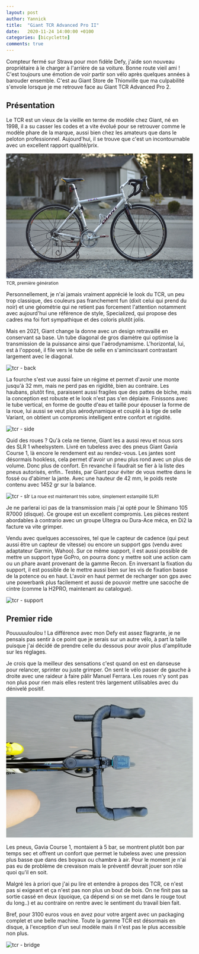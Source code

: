 ```yaml
---
layout: post
author: Yannick
title:  "Giant TCR Advanced Pro II"
date:   2020-11-24 14:00:00 +0100
categories: [bicyclette]
comments: true
---
```


Compteur fermé sur Strava pour mon fidèle Defy, j'aide son nouveau propriétaire à le charger à l'arrière de
sa voiture. Bonne route vieil ami !
C'est toujours une émotion de voir partir son vélo après quelques années à barouder
ensemble. C'est au Giant Store de Thionville que ma culpabilité s'envole lorsque
je me retrouve face au Giant TCR Advanced Pro 2.

## Présentation

Le TCR est un vieux de la vieille en terme de modèle chez Giant, né en 1998, il a su casser les codes et
a vite évolué pour se retrouver comme le modèle phare de la marque, aussi bien chez les amateurs que dans le peloton professionnel. Aujourd'hui, il se trouve que c'est un incontournable avec un excellent rapport qualité/prix.

![tcr - old](/assets/images/tcr/old.jpg)
<small>TCR, première génération</small>

Personnellement, je n'ai jamais vraiment apprécié le look du TCR, un peu trop classique, des couleurs pas franchement fun (dixit celui qui prend du noir) et une géométrie qui ne retient pas forcement l'attention notamment avec aujourd'hui une référence de style, Specialized, qui propose des cadres ma foi fort sympathique et des coloris plutôt jolis.

Mais en 2021, Giant change la donne avec un design retravaillé en conservant sa base. Un tube diagonal de gros diamètre qui optimise la transmission de la puissance ainsi que l'aérodynamisme. L'horizontal, lui, est à l'opposé, il file vers le tube de selle en s'amincissant contrastant largement avec le diagonal.

![tcr - back](/assets/images/tcr/back.jpg)

La fourche s'est vue aussi faire un régime et permet d'avoir une monte jusqu'à 32 mm, mais ne perd pas en rigidité, bien au contraire. Les haubans, plutôt fins, paraissent aussi fragiles que des pattes de biche, mais la conception est robuste et le look n'est pas s'en déplaire. Finissons avec le tube vertical, en forme de goutte d'eau et taillé pour épouser la forme de la roue, lui aussi se veut plus aérodynamique et couplé à la tige de selle Variant, on obtient un compromis intelligent entre confort et rigidité.

![tcr - side](/assets/images/tcr/side.jpg)

Quid des roues ? Qu'à cela ne tienne, Giant les a aussi revu et nous sors des SLR 1 wheelsystem. Livré en tubeless avec des pneus Giant Gavia Course 1, là encore le rendement est au rendez-vous. Les jantes sont désormais hookless, cela permet d'avoir un pneu plus rond avec un plus de volume. Donc plus de confort.
En revanche il faudrait se fier à la liste des pneus autorisés, enfin.. Testés, par Giant pour éviter de vous mettre dans le fossé ou d'abimer la jante.
Avec une hauteur de 42 mm, le poids reste contenu avec 1452 gr sur la balance.

![tcr - slr](/assets/images/tcr/slr.jpg)
<small>La roue est maintenant très sobre, simplement estampillé SLR1</small>

Je ne parlerai ici pas de la transmission mais j'ai opté pour le Shimano 105 R7000 (disque). Ce groupe est un excellent compromis. Les pièces restent abordables à contrario avec un groupe Ultegra ou Dura-Ace méca, en Di2 la facture va vite grimper.

Vendu avec quelques accessoires, tel que le capteur de cadence (qui peut aussi être un capteur de vitesse) ou encore un support gps (vendu avec adaptateur Garmin, Wahoo). Sur ce même support, il est aussi possible de mettre un support type GoPro, on pourra donc y mettre soit une action cam ou un phare avant provenant de la gamme Recon. En inversant la fixation du support, il est possible de le mettre aussi bien sur les vis de fixation basse de la potence ou en haut. L'avoir en haut permet de recharger son gps avec une powerbank plus facilement et aussi de pouvoir mettre une sacoche de cintre (comme la H2PRO, maintenant au catalogue).

![tcr - support](/assets/images/tcr/support.jpg)

## Premier ride

Pouuuuuloulou ! La différence avec mon Defy est assez flagrante, je ne pensais pas sentir à ce point que je serais sur un autre vélo, à part la taille puisque j'ai décidé de prendre celle du dessous pour avoir plus d'amplitude sur les réglages.

Je crois que la meilleur des sensations c'est quand on est en danseuse pour relancer, sprinter ou juste grimper. On sent le vélo passer de gauche à droite avec une raideur à faire pâlir Manuel Ferrara. Les roues n'y sont pas non plus pour rien mais elles restent très largement utilisables avec du dénivelé positif.

![tcr - tcr](/assets/images/tcr/tcr.jpg)

Les pneus, Gavia Course 1, montaient à 5 bar, se montrent plutôt bon par temps sec et offrent un confort que permet le tubeless avec une pression plus basse que dans des boyaux ou chambre à air. Pour le moment je n'ai pas eu de problème de crevaison mais le préventif devrait jouer son rôle quoi qu'il en soit.

Malgré les à priori que j'ai pu lire et entendre à propos des TCR, ce n'est pas si exigeant et ça n'est pas non plus un bout de bois. On ne finit pas sa sortie cassé en deux (quoique, ça dépend si on se met dans le rouge tout du long..) et au contraire on rentre avec le sentiment du travail bien fait.

Bref, pour 3100 euros vous en avez pour votre argent avec un packaging complet et une belle machine. Toute la gamme TCR est désormais en disque, à l'exception d'un seul modèle mais il n'est pas le plus accessible non plus.

![tcr - bridge](/assets/images/tcr/bridge.png)
